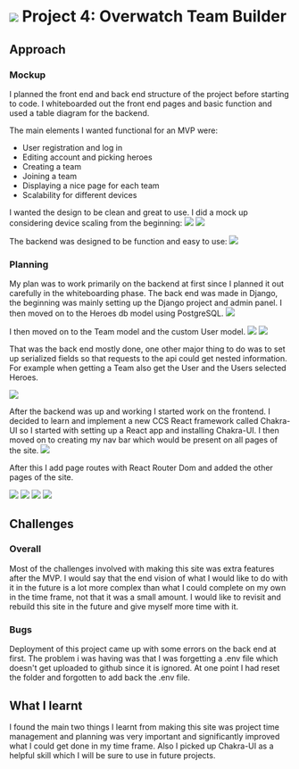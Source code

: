 # ![](https://ga-dash.s3.amazonaws.com/production/assets/logo-9f88ae6c9c3871690e33280fcf557f33.png) Project 4: Overwatch Team Builder

## Approach

### Mockup

I planned the front end and back end structure of the project before starting to code. I whiteboarded out the front end pages and basic function and used a table diagram for the backend.

The main elements I wanted functional for an MVP were:

- User registration and log in
- Editing account and picking heroes
- Creating a team
- Joining a team
- Displaying a nice page for each team
- Scalability for different devices

I wanted the design to be clean and great to use. I did a mock up considering device scaling from the beginning:
![](ScreenCaps\Whiteboard-1.png)
![](ScreenCaps\Whiteboard-2.png)

The backend was designed to be function and easy to use:
![](ScreenCaps\Backend.png)

### Planning

My plan was to work primarily on the backend at first since I planned it out carefully in the whiteboarding phase. The back end was made in Django, the beginning was mainly setting up the Django project and admin panel. I then moved on to the Heroes db model using PostgreSQL.
![](ScreenCaps\Hero-Model.png)

I then moved on to the Team model and the custom User model.
![](ScreenCaps\Team-Model.png)
![](ScreenCaps\User-Model.png)

That was the back end mostly done, one other major thing to do was to set up serialized fields so that requests to the api could get nested information. For example when getting a Team also get the User and the Users selected Heroes.

![](ScreenCaps\Serializer.png)

After the backend was up and working I started work on the frontend. I decided to learn and implement a new CCS React framework called Chakra-UI so I started with setting up a React app and installing Chakra-UI. I then moved on to creating my nav bar which would be present on all pages of the site.
![](ScreenCaps\NavBar.png)

After this I add page routes with React Router Dom and added the other pages of the site.

![](ScreenCaps\Profile-Page.png)
![](ScreenCaps\Register-Page.png)
![](ScreenCaps\Team-Page.png)
![](ScreenCaps\Teams-Page.png)

## Challenges

### Overall

Most of the challenges involved with making this site was extra features after the MVP. I would say that the end vision of what I would like to do with it in the future is a lot more complex than what I could complete on my own in the time frame, not that it was a small amount. I would like to revisit and rebuild this site in the future and give myself more time with it.

### Bugs

Deployment of this project came up with some errors on the back end at first. The problem i was having was that I was forgetting a .env file which doesn't get uploaded to github since it is ignored. At one point I had reset the folder and forgotten to add back the .env file.

## What I learnt

I found the main two things I learnt from making this site was project time management and planning was very important and significantly improved what I could get done in my time frame. Also I picked up Chakra-UI as a helpful skill which I will be sure to use in future projects.
